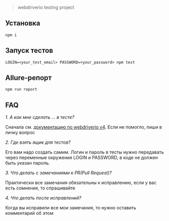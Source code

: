 > webdriverio testing project

## Установка

`npm i`

## Запуск тестов

`LOGIN=<your_test_email> PASSWORD=<your_password> npm test`

## Allure-репорт

`npm run report`


## FAQ
*1. А как мне сделать ... в тесте?*

Сначала см. [документацию по webdriverio v4](http://v4.webdriver.io/guide.html). 
Если не помогло, пиши в личку вопрос

*2. Где взять ящик для тестов?*

Его вам надо создать самим. Логин и пароль в тесты нужно передавать через переменные окружения LOGIN и PASSWORD, в коде не должен быть указан пароль.

*3. Что делать с замечаниями к PR(Pull Request)?* 

Практически все замечания обязательны к исправлению, если у вас есть сомнения, то спрашивайте

*4. Что делать после исправлений?*

Когда вы исправили все мои замечания, то нужно оставить комментарий об этом
